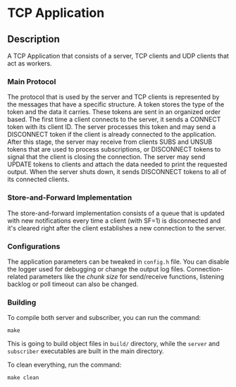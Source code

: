 # TCP Application

## Description

A TCP Application that consists of a server, TCP clients and UDP clients that act as workers.

### Main Protocol

The protocol that is used by the server and TCP clients is represented by the messages that have a specific structure.
A token stores the type of the token and the data it carries. These tokens are sent in an organized order based. The
first time a client connects to the server, it sends a CONNECT token with its client ID. The server processes this
token and may send a DISCONNECT token if the client is already connected to the application. After this stage, the
server may receive from clients SUBS and UNSUB tokens that are used to process subscriptions, or DISCONNECT tokens to
signal that the client is closing the connection. The server may send UPDATE tokens to clients and attach the data
needed to print the requested output. When the server shuts down, it sends DISCONNECT tokens to all of its connected
clients.

### Store-and-Forward Implementation

The store-and-forward implementation consists of a queue that is updated with new notifications every time a client
(with SF=1) is disconnected and it's cleared right after the client establishes a new connection to the server.

### Configurations

The application parameters can be tweaked in `config.h` file. You can disable the logger used for debugging or change
the output log files. Connection-related parameters like the *chunk size* for send/receive functions, listening backlog
or poll timeout can also be changed.

### Building

To compile both server and subscriber, you can run the command:

```
make
```

This is going to build object files in `build/` directory, while the `server` and `subscriber` executables are built in
the main directory.

To clean everything, run the command:

```
make clean
```